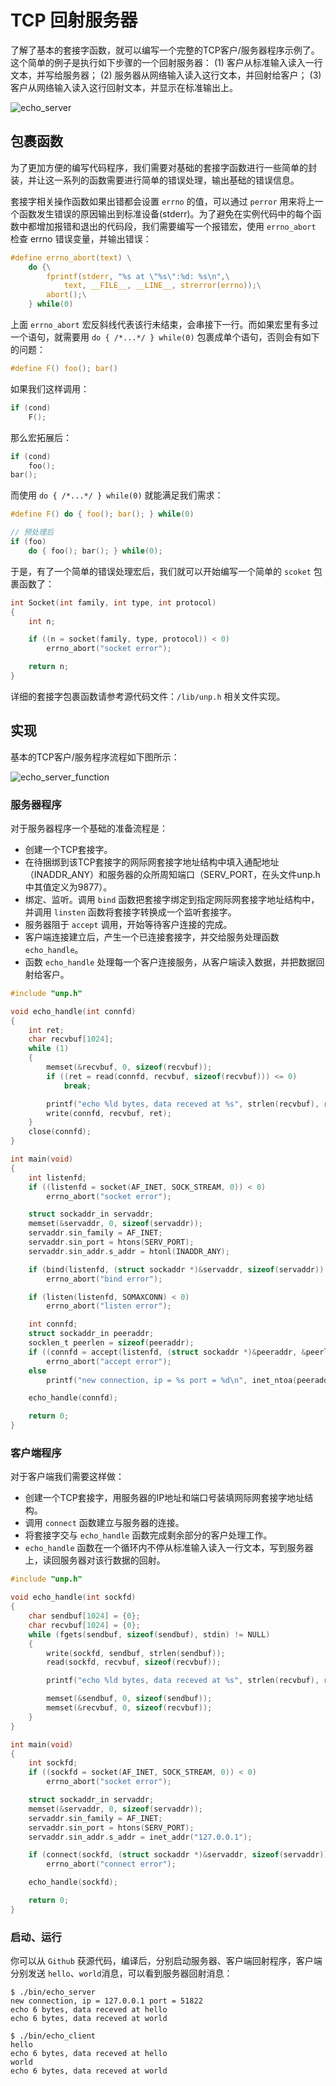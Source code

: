 # TCP 回射服务器

了解了基本的套接字函数，就可以编写一个完整的TCP客户/服务器程序示例了。这个简单的例子是执行如下步骤的一个回射服务器：
(1) 客户从标准输入读入一行文本，并写给服务器；
(2) 服务器从网络输入读入这行文本，并回射给客户；
(3) 客户从网络输入读入这行回射文本，并显示在标准输出上。

![echo_server](images/echo_server.png)

## 包裹函数

为了更加方便的编写代码程序，我们需要对基础的套接字函数进行一些简单的封装，并让这一系列的函数需要进行简单的错误处理，输出基础的错误信息。

套接字相关操作函数如果出错都会设置 `errno` 的值，可以通过 `perror` 用来将上一个函数发生错误的原因输出到标准设备(stderr)。为了避免在实例代码中的每个函数中都增加报错和退出的代码段，我们需要编写一个报错宏，使用 `errno_abort` 检查 errno 错误变量，并输出错误：

```c
#define errno_abort(text) \
    do {\
        fprintf(stderr, "%s at \"%s\":%d: %s\n",\
            text, __FILE__, __LINE__, strerror(errno));\
        abort();\
    } while(0)
```

上面 `errno_abort` 宏反斜线代表该行未结束，会串接下一行。而如果宏里有多过一个语句，就需要用 `do { /*...*/ } while(0)` 包裹成单个语句，否则会有如下的问题：

```c
#define F() foo(); bar()
```

如果我们这样调用：

```c
if (cond)
    F();
```

那么宏拓展后：

```c
if (cond)
    foo();
bar();
```

而使用 `do { /*...*/ } while(0)` 就能满足我们需求：

```c
#define F() do { foo(); bar(); } while(0)

// 预处理后
if (foo)
    do { foo(); bar(); } while(0);
```

于是，有了一个简单的错误处理宏后，我们就可以开始编写一个简单的 `scoket` 包裹函数了：

```c
int Socket(int family, int type, int protocol)
{
    int n;

    if ((n = socket(family, type, protocol)) < 0)
        errno_abort("socket error");

    return n;
}
```

详细的套接字包裹函数请参考源代码文件：`/lib/unp.h` 相关文件实现。

## 实现

基本的TCP客户/服务程序流程如下图所示：

![echo_server_function](images/echo_server_function.png)

### 服务器程序

对于服务器程序一个基础的准备流程是：

- 创建一个TCP套接字。
- 在待捆绑到该TCP套接字的网际网套接字地址结构中填入通配地址（INADDR_ANY）和服务器的众所周知端口（SERV_PORT，在头文件unp.h中其值定义为9877）。
- 绑定、监听。调用 `bind` 函数把套接字绑定到指定网际网套接字地址结构中，并调用 `linsten` 函数将套接字转换成一个监听套接字。
- 服务器阻于 `accept` 调用，开始等待客户连接的完成。
- 客户端连接建立后，产生一个已连接套接字，并交给服务处理函数 `echo_handle`。
- 函数 `echo_handle` 处理每一个客户连接服务，从客户端读入数据，并把数据回射给客户。

```c
#include "unp.h"

void echo_handle(int connfd)
{
    int ret;
    char recvbuf[1024];
    while (1)
    {
        memset(&recvbuf, 0, sizeof(recvbuf));
        if ((ret = read(connfd, recvbuf, sizeof(recvbuf))) <= 0)
            break;

        printf("echo %ld bytes, data receved at %s", strlen(recvbuf), recvbuf);
        write(connfd, recvbuf, ret);
    }
    close(connfd);
}

int main(void)
{
    int listenfd;
    if ((listenfd = socket(AF_INET, SOCK_STREAM, 0)) < 0)
        errno_abort("socket error");

    struct sockaddr_in servaddr;
    memset(&servaddr, 0, sizeof(servaddr));
    servaddr.sin_family = AF_INET;
    servaddr.sin_port = htons(SERV_PORT);
    servaddr.sin_addr.s_addr = htonl(INADDR_ANY);

    if (bind(listenfd, (struct sockaddr *)&servaddr, sizeof(servaddr)) < 0)
        errno_abort("bind error");

    if (listen(listenfd, SOMAXCONN) < 0)
        errno_abort("listen error");

    int connfd;
    struct sockaddr_in peeraddr;
    socklen_t peerlen = sizeof(peeraddr);
    if ((connfd = accept(listenfd, (struct sockaddr *)&peeraddr, &peerlen)) < 0)
        errno_abort("accept error");
    else
        printf("new connection, ip = %s port = %d\n", inet_ntoa(peeraddr.sin_addr), ntohs(peeraddr.sin_port));

    echo_handle(connfd);

    return 0;
}
```

### 客户端程序

对于客户端我们需要这样做：

- 创建一个TCP套接字，用服务器的IP地址和端口号装填网际网套接字地址结构。
- 调用 `connect` 函数建立与服务器的连接。
- 将套接字交与 `echo_handle` 函数完成剩余部分的客户处理工作。
- `echo_handle` 函数在一个循环内不停从标准输入读入一行文本，写到服务器上，读回服务器对该行数据的回射。

```c
#include "unp.h"

void echo_handle(int sockfd)
{
    char sendbuf[1024] = {0};
    char recvbuf[1024] = {0};
    while (fgets(sendbuf, sizeof(sendbuf), stdin) != NULL)
    {
        write(sockfd, sendbuf, strlen(sendbuf));
        read(sockfd, recvbuf, sizeof(recvbuf));

        printf("echo %ld bytes, data receved at %s", strlen(recvbuf), recvbuf);

        memset(&sendbuf, 0, sizeof(sendbuf));
        memset(&recvbuf, 0, sizeof(recvbuf));
    }
}

int main(void)
{
    int sockfd;
    if ((sockfd = socket(AF_INET, SOCK_STREAM, 0)) < 0)
        errno_abort("socket error");

    struct sockaddr_in servaddr;
    memset(&servaddr, 0, sizeof(servaddr));
    servaddr.sin_family = AF_INET;
    servaddr.sin_port = htons(SERV_PORT);
    servaddr.sin_addr.s_addr = inet_addr("127.0.0.1");

    if (connect(sockfd, (struct sockaddr *)&servaddr, sizeof(servaddr)) < 0)
        errno_abort("connect error");

    echo_handle(sockfd);

    return 0;
}
```

### 启动、运行

你可以从 `Github` 获源代码，编译后，分别启动服务器、客户端回射程序，客户端分别发送 `hello`、`world`消息，可以看到服务器回射消息：

```shell
$ ./bin/echo_server
new connection, ip = 127.0.0.1 port = 51822
echo 6 bytes, data receved at hello
echo 6 bytes, data receved at world
```

```shell
$ ./bin/echo_client
hello
echo 6 bytes, data receved at hello
world
echo 6 bytes, data receved at world
```